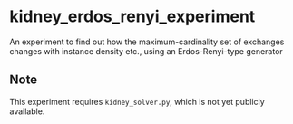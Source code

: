 # kidney_erdos_renyi_experiment
An experiment to find out how the maximum-cardinality set of exchanges changes with instance density etc., using an Erdos-Renyi-type generator

## Note
This experiment requires `kidney_solver.py`, which is not yet publicly available.
